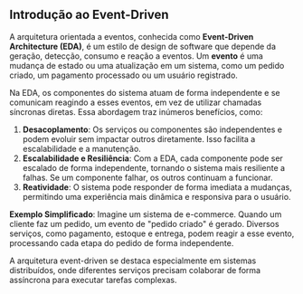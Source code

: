 ## **Introdução ao Event-Driven**
A arquitetura orientada a eventos, conhecida como **Event-Driven Architecture (EDA)**, é um estilo de design de software que depende da geração, detecção, consumo e reação a eventos. Um **evento** é uma mudança de estado ou uma atualização em um sistema, como um pedido criado, um pagamento processado ou um usuário registrado.

Na EDA, os componentes do sistema atuam de forma independente e se comunicam reagindo a esses eventos, em vez de utilizar chamadas síncronas diretas. Essa abordagem traz inúmeros benefícios, como:

1. **Desacoplamento**: Os serviços ou componentes são independentes e podem evoluir sem impactar outros diretamente. Isso facilita a escalabilidade e a manutenção.
2. **Escalabilidade e Resiliência**: Com a EDA, cada componente pode ser escalado de forma independente, tornando o sistema mais resiliente a falhas. Se um componente falhar, os outros continuam a funcionar.
3. **Reatividade**: O sistema pode responder de forma imediata a mudanças, permitindo uma experiência mais dinâmica e responsiva para o usuário.

**Exemplo Simplificado**: Imagine um sistema de e-commerce. Quando um cliente faz um pedido, um evento de "pedido criado" é gerado. Diversos serviços, como pagamento, estoque e entrega, podem reagir a esse evento, processando cada etapa do pedido de forma independente.

A arquitetura event-driven se destaca especialmente em sistemas distribuídos, onde diferentes serviços precisam colaborar de forma assíncrona para executar tarefas complexas.

